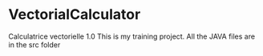 # VectorialCalculator
Calculatrice vectorielle 1.0
This is my training project.
All the JAVA files are in the src folder
